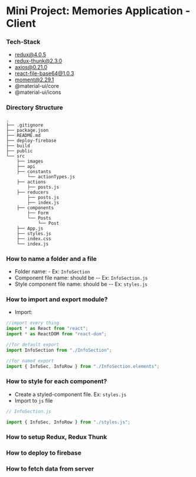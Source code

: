 # Mini Project: Memories Application - Client

### Tech-Stack

- redux@4.0.5
- redux-thunk@2.3.0
- axios@0.21.0
- react-file-base64@1.0.3
- moment@2.29.1
- @material-ui/core
- @material-ui/icons

### Directory Structure

```
.
├── .gitignore
├── package.json
├── README.md
├── deploy-firebase
├── build
├── public
└── src
    ├── images
    ├── api
    ├── constants
        └── actionTypes.js
    ├── actions
        ├── posts.js
    ├── reducers
        ├── posts.js
        ├── index.js
    ├── components
        ├── Form
        └── Posts
            └── Post
    ├── App.js
    ├── styles.js
    ├── index.css
    └── index.js
```

### How to name a folder and a file

- Folder name: - Ex: `InfoSection`
- Component file name: should be -- Ex: `InfoSection.js`
- Style component file name: should be -- Ex: `styles.js`

### How to import and export module?

- Import:

```js
//import every thing
import * as React from "react";
import * as ReactDOM from "react-dom";

//for default export
import InfoSection from "./InfoSection";

//for named export
import { InfoSec, InfoRow } from "./InfoSection.elements";
```

### How to style for each component?

- Create a styled-component file. Ex: `styles.js`
- Import to `js` file

```js
// InfoSection.js

import { InfoSec, InfoRow } from "./styles.js";
```

### How to setup Redux, Redux Thunk

### How to deploy to firebase

### How to fetch data from server
